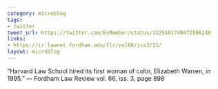 ```yaml
---
category: microblog
tags:
- twitter
tweet_url: https://twitter.com/ExMember/status/1225101740472586240
links:
- https://ir.lawnet.fordham.edu/flr/vol66/iss3/11/
layout: microblog
---
```

“Harvard Law School hired its first woman of color, Elizabeth Warren, in 1995.” — Fordham Law Review vol. 66, iss. 3, page 898
